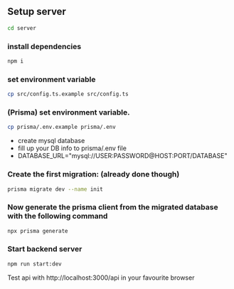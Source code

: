 ## Setup server

```bash
cd server
```

### install dependencies

```bash
npm i
```

### set environment variable

```bash
cp src/config.ts.example src/config.ts
```

### (Prisma) set environment variable.

```bash
cp prisma/.env.example prisma/.env
```

- create mysql database
- fill up your DB info to prisma/.env file
- DATABASE_URL="mysql://USER:PASSWORD@HOST:PORT/DATABASE"

### Create the first migration: (already done though)

```bash
prisma migrate dev --name init
```

### Now generate the prisma client from the migrated database with the following command

```bash
npx prisma generate
```

### Start backend server

```bash
npm run start:dev
```

Test api with http://localhost:3000/api in your favourite browser
